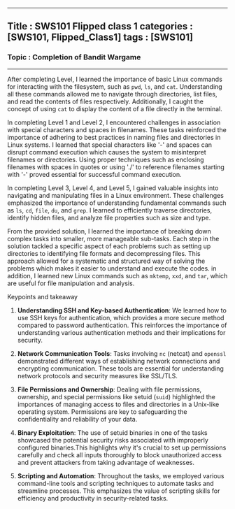 
---
Title : SWS101 Flipped class 1 
categories : [SWS101, Flipped_Class1]
tags : [SWS101]
---

### Topic : Completion of Bandit Wargame
----
After completing Level, I learned the importance of basic Linux commands for interacting with the filesystem, such as `pwd`, `ls`, and `cat`. Understanding all these commands allowed me to navigate through directories, list files, and read the contents of files respectively. Additionally, I caught the concept of using `cat` to display the content of a file directly in the terminal. 

In completing Level 1 and Level 2, I encountered challenges in association with special characters and spaces in filenames. These tasks reinforced the importance of adhering to best practices in naming files and directories in Linux systems. I learned that special characters like '-' and spaces can disrupt command execution which causes the system to misinterpret filenames or directories. Using proper techniques such as enclosing filenames with spaces in quotes or using './' to reference filenames starting with '-' proved essential for successful command execution. 

In completing Level 3, Level 4, and Level 5, I gained valuable insights into navigating and manipulating files in a Linux environment. These challenges emphasized the importance of understanding fundamental commands such as `ls`, `cd`, `file`, `du`, and `grep`. I learned to efficiently traverse directories, identify hidden files, and analyze file properties such as size and type. 

From the provided solution, I learned the importance of breaking down complex tasks into smaller, more manageable sub-tasks. Each step in the solution tackled a specific aspect of each problems such as setting up directories to identifying file formats and decompressing files. This approach allowed for a systematic and structured way of solving the problems which makes it easier to understand and execute the codes. in addition, I learned new Linux commands such as `mktemp`, `xxd`, and `tar`, which are useful for file manipulation and analysis. 

Keypoints and takeaway

1. **Understanding SSH and Key-based Authentication**: We learned how to use SSH keys for authentication, which provides a more secure method compared to password authentication. This reinforces the importance of understanding various authentication methods and their implications for security.

2. **Network Communication Tools**: Tasks involving `nc` (netcat) and `openssl` demonstrated different ways of establishing network connections and encrypting communication. These tools are essential for understanding network protocols and security measures like SSL/TLS.

3. **File Permissions and Ownership**: Dealing with file permissions, ownership, and special permissions like setuid (`suid`) highlighted the importances of managing access to files and directories in a Unix-like operating system. Permissions are key to safeguarding the confidentiality and reliability of your data.

4. **Binary Exploitation**: The use of setuid binaries in one of the tasks showcased the potential security risks associated with improperly configured binaries.This highlights why it's crucial to set up permissions carefully and check all inputs thoroughly to block unauthorized access and prevent attackers from taking advantage of weaknesses.
 
5. **Scripting and Automation**: Throughout the tasks, we employed various command-line tools and scripting techniques to automate tasks and streamline processes. This emphasizes the value of scripting skills for efficiency and productivity in security-related tasks.

